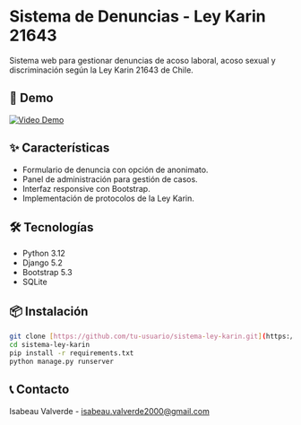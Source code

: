 # Sistema de Denuncias - Ley Karin 21643

Sistema web para gestionar denuncias de acoso laboral, acoso sexual y discriminación según la Ley Karin 21643 de Chile.

## 🚀 Demo
[![Video Demo](https://img.youtube.com/vi/TU_VIDEO_ID/0.jpg)](https://youtu.be/TU_VIDEO_ID)

## ✨ Características
- Formulario de denuncia con opción de anonimato.
- Panel de administración para gestión de casos.
- Interfaz responsive con Bootstrap.
- Implementación de protocolos de la Ley Karin.

## 🛠️ Tecnologías
- Python 3.12
- Django 5.2
- Bootstrap 5.3
- SQLite

## 📦 Instalación
```bash
git clone [https://github.com/tu-usuario/sistema-ley-karin.git](https://github.com/isabeau-valverde-cordovez/sistema-ley-karin.git)
cd sistema-ley-karin
pip install -r requirements.txt
python manage.py runserver
```

## 📞 Contacto
Isabeau Valverde - [isabeau.valverde2000@gmail.com](isabeau.valverde2000@gmail.com)

